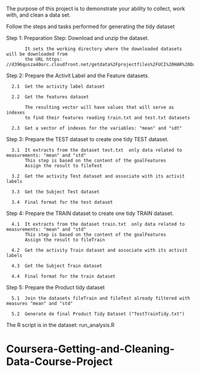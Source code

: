 The purpose of this project is to demonstrate your ability to collect, work with, and clean a data set.

Follow the steps and tasks performed for generating the tidy dataset

 Step 1:   Preparation Step: Download and unzip the dataset.

           It sets the working directory where the downloaded datasets will be downloaded from
           the URL https: //d396qusza40orc.cloudfront.net/getdata%2Fprojectfiles%2FUCI%20HAR%20Dataset.zip

 Step 2:   Prepare the Activit Label  and the Feature datasets.

      2.1  Get the activity label dataset

      2.2  Get the features dataset

           The resulting vector will have values that will serve as indexes 
           to find their features reading train.txt and test.txt datasets

      2.3  Get a vector of indexes for the variables: "mean" and "sdt"
 
 Step 3:   Prepare the TEST dataset to create one tidy TEST dataset.

      3.1  It extracts from the dataset test.txt  only data related to measurements: "mean" and "std"
           This step is based on the content of the goalFeatures
           Assign the result to fileTest    

      3.2  Get the activity Test dataset and associate with its activit labels
               
      3.3  Get the Subject Test dataset 
      
      3.4  Final format for the test dataset 
           
 
 Step 4:   Prepare the TRAIN dataset to create one tidy TRAIN dataset. 

      4.1  It extracts from the dataset train.txt  only data related to measurements: "mean" and "std"
           This step is based on the content of the goalFeatures
           Assign the result to fileTrain  
  
      4.2  Get the activity Train dataset and associate with its activit labels
             
      4.3  Get the Subject Train dataset 

      4.4  Final format for the train dataset 
     
 Step 5:   Prepare the Product tidy dataset 

      5.1  Join the datasets fileTrain and fileTest already filtered with measures "mean" and "std"
 
      5.2  Generate de final Product Tidy Dataset ("TestTrainTidy.txt") 

The R script is in the dataset: run_analysis.R

# Coursera-Getting-and-Cleaning-Data-Course-Project
